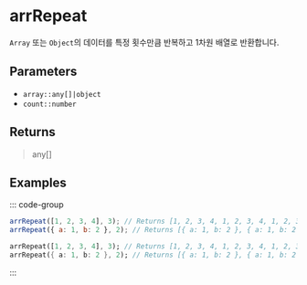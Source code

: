 # arrRepeat <Badge type="tip" text="JavaScript" /><Badge type="info" text="Dart" />

`Array` 또는 `Object`의 데이터를 특정 횟수만큼 반복하고 1차원 배열로 반환합니다.

## Parameters

- `array::any[]|object`
- `count::number`

## Returns

> any[]

## Examples

::: code-group

```javascript [JavaScript]
arrRepeat([1, 2, 3, 4], 3); // Returns [1, 2, 3, 4, 1, 2, 3, 4, 1, 2, 3, 4]
arrRepeat({ a: 1, b: 2 }, 2); // Returns [{ a: 1, b: 2 }, { a: 1, b: 2 }]
```

```dart [Dart]
arrRepeat([1, 2, 3, 4], 3); // Returns [1, 2, 3, 4, 1, 2, 3, 4, 1, 2, 3, 4]
arrRepeat({ a: 1, b: 2 }, 2); // Returns [{ a: 1, b: 2 }, { a: 1, b: 2 }]
```

:::
